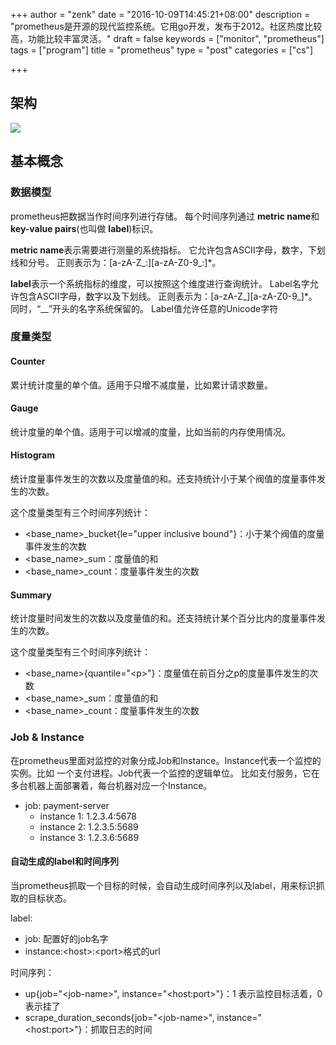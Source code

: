 +++
author = "zenk"
date = "2016-10-09T14:45:21+08:00"
description = "prometheus是开源的现代监控系统。它用go开发，发布于2012。社区热度比较高，功能比较丰富灵活。"
draft = false
keywords = ["monitor", "prometheus"]
tags = ["program"]
title = "prometheus"
type = "post"
categories = ["cs"]

+++

## 架构

![](/imgs/promutheus.arch.svg)

## 基本概念

### 数据模型

prometheus把数据当作时间序列进行存储。
每个时间序列通过 **metric name**和 **key-value pairs**(也叫做 **label**)标识。

**metric name**表示需要进行测量的系统指标。
它允许包含ASCII字母，数字，下划线和分号。
正则表示为：\[a-zA-Z_:]\[a-zA-Z0-9_:]*。

**label**表示一个系统指标的维度，可以按照这个维度进行查询统计。
Label名字允许包含ASCII字母，数字以及下划线。
正则表示为：\[a-zA-Z_][a-zA-Z0-9_]*。同时，“__”开头的名字系统保留的。
Label值允许任意的Unicode字符

### 度量类型

#### Counter

累计统计度量的单个值。适用于只增不减度量，比如累计请求数量。

#### Gauge

统计度量的单个值。适用于可以增减的度量，比如当前的内存使用情况。

#### Histogram

统计度量事件发生的次数以及度量值的和。还支持统计小于某个阀值的度量事件发生的次数。

这个度量类型有三个时间序列统计：

- \<base_name>_bucket{le="upper inclusive bound"}：小于某个阀值的度量事件发生的次数
- \<base_name>_sum：度量值的和
- \<base_name>_count：度量事件发生的次数

#### Summary

统计度量时间发生的次数以及度量值的和。还支持统计某个百分比内的度量事件发生的次数。

这个度量类型有三个时间序列统计：

- \<base_name>{quantile="\<p>"}：度量值在前百分之p的度量事件发生的次数
- \<base_name>_sum：度量值的和
- \<base_name>_count：度量事件发生的次数

### Job & Instance

在prometheus里面对监控的对象分成Job和Instance。Instance代表一个监控的实例。比如
一个支付进程。Job代表一个监控的逻辑单位。
比如支付服务，它在多台机器上面部署着，每台机器对应一个Instance。

* job: payment-server
    - instance 1: 1.2.3.4:5678
    - instance 2: 1.2.3.5:5689
    - instance 3: 1.2.3.6:5689

#### 自动生成的label和时间序列

当prometheus抓取一个目标的时候，会自动生成时间序列以及label，用来标识抓取的目标状态。

label:

* job: 配置好的job名字
* instance:\<host>:\<port>格式的url

时间序列：

* up{job="\<job-name>", instance="\<host:port>"}：1 表示监控目标活着，0表示挂了
* scrape_duration_seconds{job="\<job-name>", instance="\<host:port>"}：抓取日志的时间
